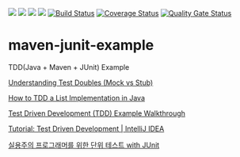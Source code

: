 ![](https://img.shields.io/github/issues/antop-dev/maven-junit-example.svg)
![](https://img.shields.io/github/forks/antop-dev/maven-junit-example.svg)
![](https://img.shields.io/github/stars/antop-dev/maven-junit-example.svg)
![](https://img.shields.io/github/license/antop-dev/maven-junit-example.svg)
[![Build Status](https://travis-ci.com/antop-dev/maven-junit-example.svg?branch=master)](https://travis-ci.com/antop-dev/maven-junit-example)
[![Coverage Status](https://coveralls.io/repos/github/antop-dev/maven-junit-example/badge.svg?branch=master)](https://coveralls.io/github/antop-dev/maven-junit-example?branch=master)
[![Quality Gate Status](https://sonarcloud.io/api/project_badges/measure?project=antop-dev_maven-junit-example&metric=alert_status)](https://sonarcloud.io/dashboard?id=antop-dev_maven-junit-example)

# maven-junit-example

TDD(Java + Maven + JUnit) Example

[Understanding Test Doubles (Mock vs Stub)](https://adamcod.es/2014/05/15/test-doubles-mock-vs-stub.html)

[How to TDD a List Implementation in Java](https://www.baeldung.com/java-test-driven-list)

[Test Driven Development (TDD) Example Walkthrough](https://technologyconversations.com/2013/12/20/test-driven-development-tdd-example-walkthrough/)

[Tutorial: Test Driven Development | IntelliJ IDEA](https://www.jetbrains.com/help/idea/tdd-with-intellij-idea.html)

[실용주의 프로그래머를 위한 단위 테스트 with JUnit](http://ebook.insightbook.co.kr/book/28)